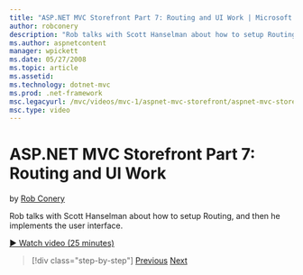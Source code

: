 ```yaml
---
title: "ASP.NET MVC Storefront Part 7: Routing and UI Work | Microsoft Docs"
author: robconery
description: "Rob talks with Scott Hanselman about how to setup Routing, and then he implements the user interface."
ms.author: aspnetcontent
manager: wpickett
ms.date: 05/27/2008
ms.topic: article
ms.assetid: 
ms.technology: dotnet-mvc
ms.prod: .net-framework
msc.legacyurl: /mvc/videos/mvc-1/aspnet-mvc-storefront/aspnet-mvc-storefront-part-7-routing-and-ui-work
msc.type: video
---
```

ASP.NET MVC Storefront Part 7: Routing and UI Work
====================
by [Rob Conery](https://github.com/robconery)

Rob talks with Scott Hanselman about how to setup Routing, and then he implements the user interface.

[&#9654; Watch video (25 minutes)](https://channel9.msdn.com/Blogs/ASP-NET-Site-Videos/aspnet-mvc-storefront-part-7-routing-and-ui-work)

>[!div class="step-by-step"]
[Previous](aspnet-mvc-storefront-part-6-finishing-the-repository-and-initial-ui-work.md)
[Next](aspnet-mvc-storefront-part-8-testing-controllers-iteration-1-complete.md)